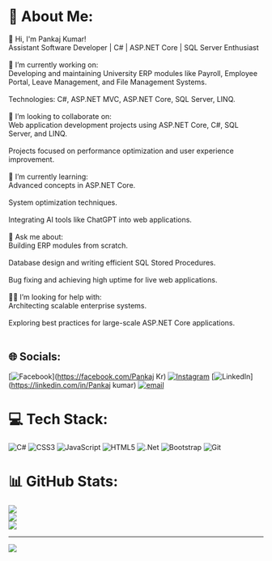 # 💫 About Me:
👋 Hi, I'm Pankaj Kumar!<br>Assistant Software Developer | C# | ASP.NET Core | SQL Server Enthusiast<br><br>🔭 I’m currently working on:<br>Developing and maintaining University ERP modules like Payroll, Employee Portal, Leave Management, and File Management Systems.<br><br>Technologies: C#, ASP.NET MVC, ASP.NET Core, SQL Server, LINQ.<br><br>🤝 I’m looking to collaborate on:<br>Web application development projects using ASP.NET Core, C#, SQL Server, and LINQ.<br><br>Projects focused on performance optimization and user experience improvement.<br><br>🧠 I’m currently learning:<br>Advanced concepts in ASP.NET Core.<br><br>System optimization techniques.<br><br>Integrating AI tools like ChatGPT into web applications.<br><br>💬 Ask me about:<br>Building ERP modules from scratch.<br><br>Database design and writing efficient SQL Stored Procedures.<br><br>Bug fixing and achieving high uptime for live web applications.<br><br>🙋‍♂️ I’m looking for help with:<br>Architecting scalable enterprise systems.<br><br>Exploring best practices for large-scale ASP.NET Core applications.<br><br>


## 🌐 Socials:
[![Facebook](https://img.shields.io/badge/Facebook-%231877F2.svg?logo=Facebook&logoColor=white)](https://facebook.com/Pankaj Kr) [![Instagram](https://img.shields.io/badge/Instagram-%23E4405F.svg?logo=Instagram&logoColor=white)](https://instagram.com/_i.pankaj__) [![LinkedIn](https://img.shields.io/badge/LinkedIn-%230077B5.svg?logo=linkedin&logoColor=white)](https://linkedin.com/in/Pankaj kumar) [![email](https://img.shields.io/badge/Email-D14836?logo=gmail&logoColor=white)](mailto:pk574068@gmail.com) 

# 💻 Tech Stack:
![C#](https://img.shields.io/badge/c%23-%23239120.svg?style=for-the-badge&logo=csharp&logoColor=white) ![CSS3](https://img.shields.io/badge/css3-%231572B6.svg?style=for-the-badge&logo=css3&logoColor=white) ![JavaScript](https://img.shields.io/badge/javascript-%23323330.svg?style=for-the-badge&logo=javascript&logoColor=%23F7DF1E) ![HTML5](https://img.shields.io/badge/html5-%23E34F26.svg?style=for-the-badge&logo=html5&logoColor=white) ![.Net](https://img.shields.io/badge/.NET-5C2D91?style=for-the-badge&logo=.net&logoColor=white) ![Bootstrap](https://img.shields.io/badge/bootstrap-%238511FA.svg?style=for-the-badge&logo=bootstrap&logoColor=white) ![Git](https://img.shields.io/badge/git-%23F05033.svg?style=for-the-badge&logo=git&logoColor=white)
# 📊 GitHub Stats:
![](https://github-readme-stats.vercel.app/api?username=Pankaj-tech-byte&theme=dark&hide_border=false&include_all_commits=false&count_private=false)<br/>
![](https://nirzak-streak-stats.vercel.app/?user=Pankaj-tech-byte&theme=dark&hide_border=false)<br/>
![](https://github-readme-stats.vercel.app/api/top-langs/?username=Pankaj-tech-byte&theme=dark&hide_border=false&include_all_commits=false&count_private=false&layout=compact)

---
[![](https://visitcount.itsvg.in/api?id=Pankaj-tech-byte&icon=0&color=0)](https://visitcount.itsvg.in)

<!-- Proudly created with GPRM ( https://gprm.itsvg.in ) -->
